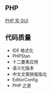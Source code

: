 ## PHP

[PHP 写 GUI](https://nativephp.com/docs/1/the-basics/menu-bar)

## 代码质量

* IDE 格式化
* PHPStan
* 十二要素应用
* 语义化版本
* 中文文案排版指北
* EditorConfig
* PHP 之道

